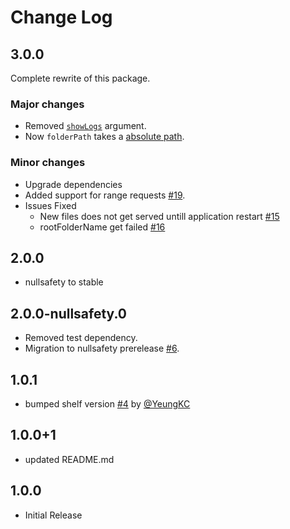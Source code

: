 # Change Log

## 3.0.0

Complete rewrite of this package.

### Major changes

- Removed [`showLogs`](https://github.com/RatakondalaArun/shelf_virtual_directory/blob/v2.0.0/lib/src/virtual_directory.dart#L78) argument.
- Now `folderPath` takes a [absolute path](https://www.hackterms.com/absolute%20path).

### Minor changes

- Upgrade dependencies
- Added support for range requests [#19](https://github.com/RatakondalaArun/shelf_virtual_directory/pull/19).
- Issues Fixed
  - New files does not get served untill application restart [#15](https://github.com/RatakondalaArun/shelf_virtual_directory/issues/15)
  - rootFolderName get failed [#16](https://github.com/RatakondalaArun/shelf_virtual_directory/issues/16)

## 2.0.0

- nullsafety to stable

## 2.0.0-nullsafety.0

- Removed test dependency.
- Migration to nullsafety prerelease [#6](https://github.com/RatakondalaArun/shelf_virtual_directory/issues/6).

## 1.0.1

- bumped shelf version [#4](https://github.com/RatakondalaArun/shelf_virtual_directory/issues/4) by [@YeungKC](https://github.com/YeungKC)

## 1.0.0+1

- updated README.md

## 1.0.0

- Initial Release

